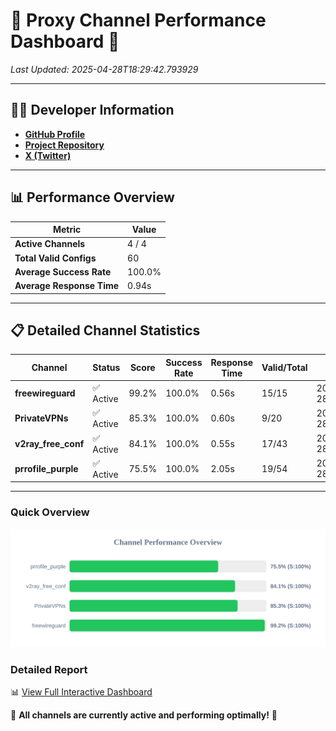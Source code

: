 # 🌟 Proxy Channel Performance Dashboard 🌟

_Last Updated: 2025-04-28T18:29:42.793929_

---

## 👩‍💻 Developer Information

- **[GitHub Profile](https://github.com/4n0nymou3)**  
- **[Project Repository](https://github.com/4n0nymou3/multi-proxy-config-fetcher)**  
- **[X (Twitter)](https://x.com/4n0nymou3)**  

---

## 📊 Performance Overview

| Metric                | Value       |
|-----------------------|-------------|
| **Active Channels**   | 4 / 4       |
| **Total Valid Configs** | 60          |
| **Average Success Rate** | 100.0%      |
| **Average Response Time** | 0.94s       |

---

## 📋 Detailed Channel Statistics

| Channel          | Status     | Score  | Success Rate | Response Time | Valid/Total | Last Success               |
|------------------|------------|--------|--------------|---------------|-------------|----------------------------|
| **freewireguard**  | ✅ Active  | 99.2%  | 100.0% | 0.56s         | 15/15       | 2025-04-28T18:29:42.792192 |
| **PrivateVPNs**  | ✅ Active  | 85.3%  | 100.0% | 0.60s         | 9/20       | 2025-04-28T18:29:42.199918 |
| **v2ray_free_conf**  | ✅ Active  | 84.1%  | 100.0% | 0.55s         | 17/43       | 2025-04-28T18:29:41.570182 |
| **prrofile_purple**  | ✅ Active  | 75.5%  | 100.0% | 2.05s         | 19/54       | 2025-04-28T18:29:40.789992 |

---

### Quick Overview
<div align="center">
  <a href="https://raw.githubusercontent.com/nullluser/NullRepo/refs/heads/main/assets/channel_stats_chart.svg">
    <img src="https://raw.githubusercontent.com/nullluser/NullRepo/refs/heads/main/assets/channel_stats_chart.svg" alt="Source Performance Statistics" width="800">
  </a>
</div>

### Detailed Report
📊 [View Full Interactive Dashboard](https://htmlpreview.github.io/?https://github.com/nullluser/NullRepo/blob/main/assets/performance_report.html)

🎉 **All channels are currently active and performing optimally!** 🎉

